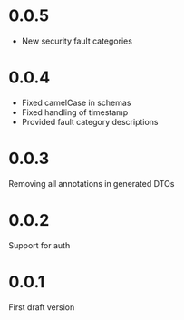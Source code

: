 # 0.0.5

- New security fault categories

# 0.0.4

- Fixed camelCase in schemas
- Fixed handling of timestamp
- Provided fault category descriptions

# 0.0.3
Removing all annotations in generated DTOs

# 0.0.2
Support for auth

# 0.0.1
First draft version